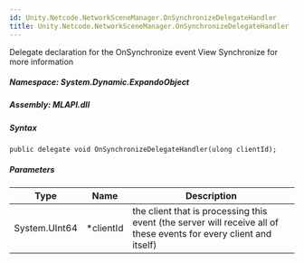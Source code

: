 ```yaml
---  
id: Unity.Netcode.NetworkSceneManager.OnSynchronizeDelegateHandler  
title: Unity.Netcode.NetworkSceneManager.OnSynchronizeDelegateHandler  
---
```


<div class="markdown level0 summary">

Delegate declaration for the OnSynchronize event View Synchronize for
more information

</div>

<div class="markdown level0 conceptual">

</div>

##### **Namespace**: System.Dynamic.ExpandoObject

##### **Assembly**: MLAPI.dll

##### Syntax

``` lang-csharp
public delegate void OnSynchronizeDelegateHandler(ulong clientId);
```

##### Parameters

| Type          | Name       | Description                                                                                                        |
|---------------|------------|--------------------------------------------------------------------------------------------------------------------|
| System.UInt64 | \*clientId | the client that is processing this event (the server will receive all of these events for every client and itself) |
